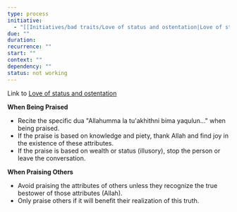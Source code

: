 ```yaml
---
type: process
initiative:
  - "[[Initiatives/bad traits/Love of status and ostentation|Love of status and ostentation]]"
due: ""
duration:
recurrence: ""
start: ""
context: ""
dependency: ""
status: not working
---
```


Link to [Love of status and ostentation](Initiatives/bad%20traits/Love%20of%20status%20and%20ostentation.md)

**When Being Praised**

* Recite the specific dua "Allahumma la tu'akhithni bima yaqulun…" when being praised.
* If the praise is based on knowledge and piety, thank Allah and find joy in the existence of these attributes.
* If the praise is based on wealth or status (illusory), stop the person or leave the conversation.

**When Praising Others**

* Avoid praising the attributes of others unless they recognize the true bestower of those attributes (Allah).
* Only praise others if it will benefit their realization of this truth.
 
